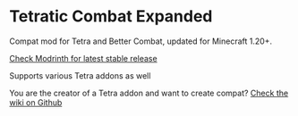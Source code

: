 # Tetratic Combat Expanded
Compat mod for Tetra and Better Combat, updated for Minecraft 1.20+.  

[Check Modrinth for latest stable release](https://modrinth.com/mod/tetratic-combat-expanded)

Supports various Tetra addons as well

You are the creator of a Tetra addon and want to create compat?
[Check the wiki on Github](https://gitlab.com/firelight-studios/minecraft/tetratic_combat/-/wikis/home)
